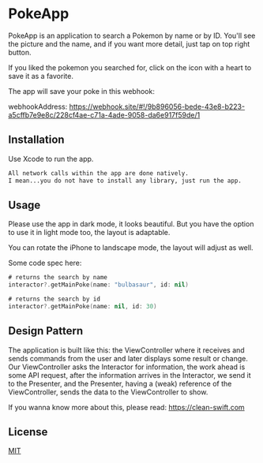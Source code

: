 # PokeApp

PokeApp is an application to search a Pokemon by name or by ID.
You'll see the picture and the name, and if you want more detail, just tap on top right button.

If you liked the pokemon you searched for, click on the icon with a heart to save it as a favorite.

The app will save your poke in this webhook:

webhookAddress: https://webhook.site/#!/9b896056-bede-43e8-b223-a5cffb7e9e8c/228cf4ae-c71a-4ade-9058-da6e917f59de/1

## Installation

Use Xcode to run the app.

```bash
All network calls within the app are done natively.
I mean...you do not have to install any library, just run the app.
```

## Usage
Please use the app in dark mode, it looks beautiful. But you have the option to use it in light mode too, the layout is adaptable. 

You can rotate the iPhone to landscape mode, the layout will adjust as well.

Some code spec here:

```swift
# returns the search by name
interactor?.getMainPoke(name: "bulbasaur", id: nil)

# returns the search by id
interactor?.getMainPoke(name: nil, id: 30)

```

## Design Pattern

The application is built like this: the ViewController where it receives and sends commands from the user and later displays some result or change. Our ViewController asks the Interactor for information, the work ahead is some API request, after the information arrives in the Interactor, we send it to the Presenter, and the Presenter, having a (weak) reference of the ViewController, sends the data to the ViewController to show.

If you wanna know more about this, please read: https://clean-swift.com

## License
[MIT](https://choosealicense.com/licenses/mit/)
